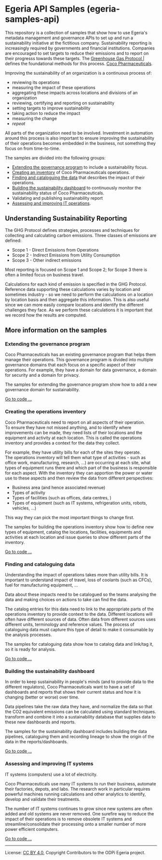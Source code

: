 <!-- SPDX-License-Identifier: CC-BY-4.0 -->
<!-- Copyright Contributors to the ODPi Egeria project. -->

# Egeria API Samples (egeria-samples-api)

This repository is a collection of samples that show how to use Egeria's metadata management and governance APIs
to set up and run a sustainability initiative at the fictitious company. Sustainability reporting is increasingly required by governments and financial institutions. Companies are encouraged to set targets to reduce their emissions and to report on their progresss towards these targets. The [Greenhouse Gas Protocol |](https://ghgprotocol.org/) defines the foundational methods for this process.
[Coco Pharmaceuticals](https://egeria-project.org/practices/coco-pharmaceuticals/).

Improving the sustainability of an organization is a continuous process of: 

* reviewing its operations
* measuring the impact of these operations
* aggregating these impacts across locations and divisions of an organization
* reviewing, certifying and reporting on sustainability
* setting targets to improve sustainability
* taking action to reduce the impact
* measuring the change
* *repeat*

All parts of the organization need to be involved.  Investment in automation around this process is also important
to ensure improving the sustainability of their operations becomes embedded in the business, not something they
focus on from time-to-time.

The samples are divided into the following groups:

* [Extending the governance program](#extending-the-governance-program) to include a sustainability focus.
* [Creating an inventory](#creating-the-operations-inventory) of Coco Pharmaceuticals operations.
* [Finding and cataloguing the data](#finding-and-cataloguing-data) that describes the impact of their operations.
* [Building the sustainability dashboard](#building-the-sustainability-dashboard) to continuously monitor the sustainability status of Coco Pharmaceuticals.
* Validating and publishing sustainability report
* [Assessing and improving IT operations](#assessing-and-improving-it-systems).

## Understanding Sustainability Reporting

The GHG Protocol defines strategies, processes and techniques for collecting and calculating carbon emissions. Three classes of emissions are defined:

* Scope 1 - Direct Emissions from Operations
* Scope 2 - Indirect Emissions from Utility Consumption
* Scope 3 - Other indirect emissions

Most reporting is focused on Scope 1 and Scope 2; for Scope 3 there is often a limited focus on business travel.

Calculations for each kind of emission is specified in the GHG Protocol. Reference data supporting these calculations varies by location and sometimes industry - so we need to perform the calculations on a location by location basis and then aggregate this information. This is also useful since we can more easily compare locations and identify the different challenges they face. As we perform these calculations it is important that we record how the results are computed.

## More information on the samples

### Extending the governance program

Coco Pharmaceuticals has an existing governance program that helps them manage their operations.
This governance program is divided into multiple governance domains that each focus on a specific aspect of their
operations.  For example, they have a domain for data governance, a domain for security and a domain for privacy.

The samples for extending the governance program show how to add a new governance domain for sustainability.

[Go to code ...](governance-program)

### Creating the operations inventory

Coco Pharmaceuticals need to report on all aspects of their operation.  
To ensure they have not missed anything, and to identify where improvements can be made,
they need lists of their locations and the equipment and activity at each location.  This is called the operations
inventory and provides a context for the data they collect.  

For example, they have utility bills for each of the sites they operate.  
The operations inventory will tell them what type of activities - such as office work, 
manufacturing, research, ...) are occurring at each site, what types of equipment runs there and
which part of the business is responsible for each aspect. With the inventory they can apportion the power or
water use to these aspects and then review the data from different perspectives:

* Business area (and hence associated revenue)
* Types of activity
* Types of facilities (such as offices, data centres, )
* Types of equipment (such as IT systems, refrigeration units, robots, vehicles, ...)

This way they can pick the most important things to change first.

The samples for building the operations inventory show how to define new types of equipment, catalog the
locations, facilities, equipments and activities at each location and issue queries to show different 
parts of the inventory.

[Go to code ...](operations-inventory)

### Finding and cataloguing data

Understanding the impact of operations takes more than utility bills.  It is important to understand
impact of travel, loss of coolants (such as CFCs), fuel for manufacturing equipment, ...

Data about these impacts need to be catalogued so the teams analysing the data and making choices on actions
to take can find the data. 

The catalog entries for this data need to link to the appropriate parts of the operations inventory to provide
context to the data.  Different locations will often have different sources of data. Often data from different sources uses different units, terminology and reference values.
The process of cataloguing data must capture this type of detail to make it consumable by the analysis processes. 

The samples for cataloguing data show how to catalog data and link/tag it, so it is ready for analysis.

[Go to code ...](cataloguing-data)

### Building the sustainability dashboard

In order to keep sustainability in people's minds (and to provide data to the different regulators),
Coco Pharmaceuticals want to have a set of dashboards and reports that shows their current status and how it is changing
(better or worse) over time.

Data pipelines take the raw data they have, and normalize the data so that the CO2 equivalent emissions can be calculated using standard techniques. transform and combine it into a sustainability database that supplies
data to these new dashboards and reports.

The samples for the sustainability dashboard includes building the data pipelines, cataloguing them
and recording lineage to show the origin of the data in the reports/dashboards.

[Go to code ...](sustainability-dashboard)

### Assessing and improving IT systems

IT systems (computers) use a lot of electricity.

Coco Pharmaceuticals use many IT systems to run their business, automate their factories, depots, and labs.
The research work in particular requires powerful machines running calculations and other analytics to identify,
develop and validate their treatments.

The number of IT systems continues to grow since new systems are often added and old systems are never removed.
One surefire way to reduce the impact of their operations is to remove obsolete IT systems and streamline/consolidate their
processing onto a smaller number of more power efficient computers.

[Go to code ...](it-systems)


----
License: [CC BY 4.0](https://creativecommons.org/licenses/by/4.0/),
Copyright Contributors to the ODPi Egeria project.
